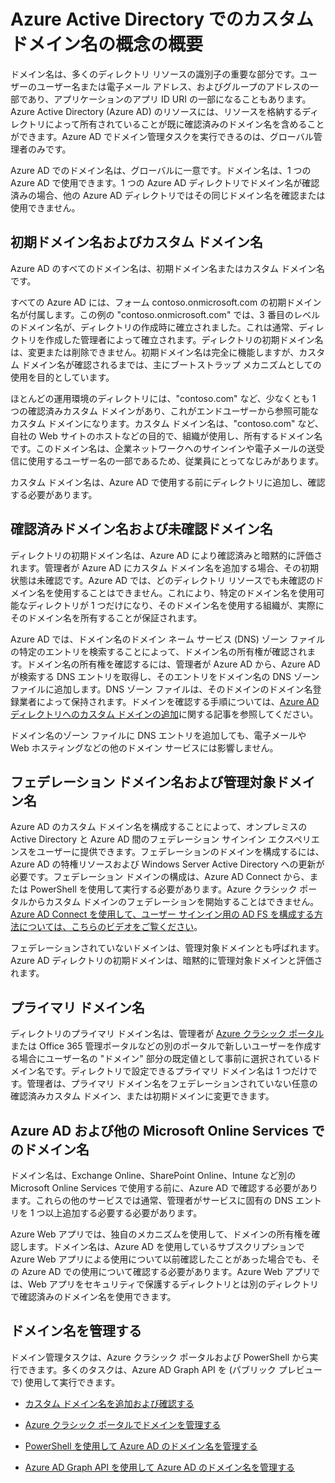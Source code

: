 <properties
	pageTitle="Azure Active Directory でのカスタム ドメイン名の概念の概要 | Microsoft Azure"
	description="シングル サインオン用のフェデレーションを含む、Azure Active Directory でカスタム ドメイン名を使用するための概念的なフレームワークについて説明します"
	services="active-directory"
	documentationCenter=""
	authors="jeffsta"
	manager="stevenpo"
	editor=""/>

<tags
	ms.service="active-directory"
	ms.workload="identity"
	ms.tgt_pltfrm="na"
	ms.devlang="na"
	ms.topic="article"
	ms.date="07/18/2016"
	ms.author="curtand;jeffsta"/>

# Azure Active Directory でのカスタム ドメイン名の概念の概要

ドメイン名は、多くのディレクトリ リソースの識別子の重要な部分です。ユーザーのユーザー名または電子メール アドレス、およびグループのアドレスの一部であり、アプリケーションのアプリ ID URI の一部になることもあります。Azure Active Directory (Azure AD) のリソースには、リソースを格納するディレクトリによって所有されていることが既に確認済みのドメイン名を含めることができます。Azure AD でドメイン管理タスクを実行できるのは、グローバル管理者のみです。

Azure AD でのドメイン名は、グローバルに一意です。ドメイン名は、1 つの Azure AD で使用できます。1 つの Azure AD ディレクトリでドメイン名が確認済みの場合、他の Azure AD ディレクトリではその同じドメイン名を確認または使用できません。

## 初期ドメイン名およびカスタム ドメイン名

Azure AD のすべてのドメイン名は、初期ドメイン名またはカスタム ドメイン名です。

すべての Azure AD には、フォーム contoso.onmicrosoft.com の初期ドメイン名が付属します。この例の "contoso.onmicrosoft.com" では、3 番目のレベルのドメイン名が、ディレクトリの作成時に確立されました。これは通常、ディレクトリを作成した管理者によって確立されます。ディレクトリの初期ドメイン名は、変更または削除できません。初期ドメイン名は完全に機能しますが、カスタム ドメイン名が確認されるまでは、主にブートストラップ メカニズムとしての使用を目的としています。

ほとんどの運用環境のディレクトリには、"contoso.com" など、少なくとも 1 つの確認済みカスタム ドメインがあり、これがエンドユーザーから参照可能なカスタム ドメインになります。カスタム ドメイン名は、"contoso.com" など、自社の Web サイトのホストなどの目的で、組織が使用し、所有するドメイン名です。このドメイン名は、企業ネットワークへのサインインや電子メールの送受信に使用するユーザー名の一部であるため、従業員にとってなじみがあります。

カスタム ドメイン名は、Azure AD で使用する前にディレクトリに追加し、確認する必要があります。

## 確認済みドメイン名および未確認ドメイン名

ディレクトリの初期ドメイン名は、Azure AD により確認済みと暗黙的に評価されます。管理者が Azure AD にカスタム ドメイン名を追加する場合、その初期状態は未確認です。Azure AD では、どのディレクトリ リソースでも未確認のドメイン名を使用することはできません。これにより、特定のドメイン名を使用可能なディレクトリが 1 つだけになり、そのドメイン名を使用する組織が、実際にそのドメイン名を所有することが保証されます。

Azure AD では、ドメイン名のドメイン ネーム サービス (DNS) ゾーン ファイルの特定のエントリを検索することによって、ドメイン名の所有権が確認されます。ドメイン名の所有権を確認するには、管理者が Azure AD から、Azure AD が検索する DNS エントリを取得し、そのエントリをドメイン名の DNS ゾーン ファイルに追加します。DNS ゾーン ファイルは、そのドメインのドメイン名登録業者によって保持されます。ドメインを確認する手順については、[Azure AD ディレクトリへのカスタム ドメインの追加](active-directory-add-domain.md)に関する記事を参照してください。

ドメイン名のゾーン ファイルに DNS エントリを追加しても、電子メールや Web ホスティングなどの他のドメイン サービスには影響しません。

## フェデレーション ドメイン名および管理対象ドメイン名

Azure AD のカスタム ドメイン名を構成することによって、オンプレミスの Active Directory と Azure AD 間のフェデレーション サインイン エクスペリエンスをユーザーに提供できます。フェデレーションのドメインを構成するには、Azure AD の特権リソースおよび Windows Server Active Directory への更新が必要です。フェデレーション ドメインの構成は、Azure AD Connect から、または PowerShell を使用して実行する必要があります。Azure クラシック ポータルからカスタム ドメインのフェデレーションを開始することはできません。[Azure AD Connect を使用して、ユーザー サインイン用の AD FS を構成する方法については、こちらのビデオをご覧ください](http://channel9.msdn.com/Series/Azure-Active-Directory-Videos-Demos/Configuring-AD-FS-for-user-sign-in-with-Azure-AD-Connect)。

フェデレーションされていないドメインは、管理対象ドメインとも呼ばれます。Azure AD ディレクトリの初期ドメインは、暗黙的に管理対象ドメインと評価されます。

## プライマリ ドメイン名

ディレクトリのプライマリ ドメイン名は、管理者が [Azure クラシック ポータル](https://manage.windowsazure.com/)または Office 365 管理ポータルなどの別のポータルで新しいユーザーを作成する場合にユーザー名の "ドメイン" 部分の既定値として事前に選択されているドメイン名です。ディレクトリで設定できるプライマリ ドメイン名は 1 つだけです。管理者は、プライマリ ドメイン名をフェデレーションされていない任意の確認済みカスタム ドメイン、または初期ドメインに変更できます。

## Azure AD および他の Microsoft Online Services でのドメイン名

ドメイン名は、Exchange Online、SharePoint Online、Intune など別の Microsoft Online Services で使用する前に、Azure AD で確認する必要があります。これらの他のサービスでは通常、管理者がサービスに固有の DNS エントリを 1 つ以上追加する必要する必要があります。

Azure Web アプリでは、独自のメカニズムを使用して、ドメインの所有権を確認します。ドメイン名は、Azure AD を使用しているサブスクリプションで Azure Web アプリによる使用について以前確認したことがあった場合でも、その Azure AD での使用について確認する必要があります。Azure Web アプリでは、Web アプリをセキュリティで保護するディレクトリとは別のディレクトリで確認済みのドメイン名を使用できます。

## ドメイン名を管理する

ドメイン管理タスクは、Azure クラシック ポータルおよび PowerShell から実行できます。多くのタスクは、Azure AD Graph API を (パブリック プレビューで) 使用して実行できます。

-   [カスタム ドメイン名を追加および確認する](active-directory-add-domain.md)

-   [Azure クラシック ポータルでドメインを管理する](active-directory-add-manage-domain-names.md)

-   [PowerShell を使用して Azure AD のドメイン名を管理する](https://msdn.microsoft.com/library/azure/e1ef403f-3347-4409-8f46-d72dafa116e0#BKMK_ManageDomains)

-   [Azure AD Graph API を使用して Azure AD のドメイン名を管理する](https://msdn.microsoft.com/Library/Azure/Ad/Graph/api/domains-operations)

<!---HONumber=AcomDC_0720_2016-->